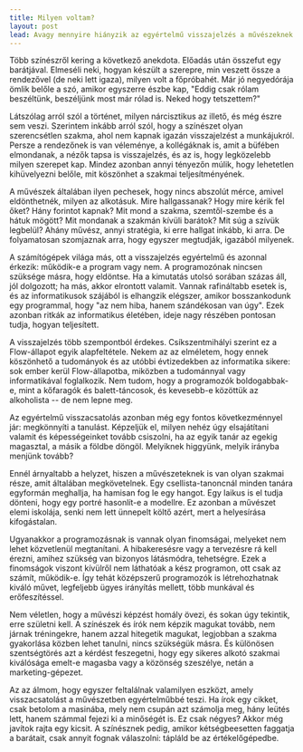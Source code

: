 ```yaml
---
title: Milyen voltam?
layout: post
lead: Avagy mennyire hiányzik az egyértelmű visszajelzés a művészeknek 
---
```

Több színészről kering a következő anekdota.  Előadás után összefut
egy barátjával.  Elmeséli neki, hogyan készült a szerepre, min veszett
össze a rendezővel (de neki lett igaza), milyen volt a főpróbahét.  Már
jó negyedórája ömlik belőle a szó, amikor egyszerre észbe kap, "Eddig
csak rólam beszéltünk, beszéljünk most már rólad is.  Neked hogy
tetszettem?"

Látszólag arról szól a történet, milyen nárcisztikus az illető, és még
észre sem veszi.  Szerintem inkább arról szól, hogy a színészet olyan
szerencsétlen szakma, ahol nem kapnak igazán visszajelzést a
munkájukról.  Persze a rendezőnek is van véleménye, a kollégáknak is,
amit a büfében elmondanak, a nézők tapsa is visszajelzés, és az is, hogy
legközelebb milyen szerepet kap.  Mindez azonban annyi tényezőn múlik,
hogy lehetetlen kihüvelyezni belőle, mit köszönhet a szakmai
teljesítményének.

A művészek általában ilyen pechesek, hogy nincs abszolút mérce, amivel
eldönthetnék, milyen az alkotásuk.  Mire hallgassanak?  Hogy mire kérik
fel őket?  Hány forintot kapnak?  Mit mond a szakma, szemtől-szembe és a
hátuk mögött?  Mit mondanak a szakmán kívüli barátok?  Mit súg a szívük
legbelül?  Ahány művész, annyi stratégia, ki erre hallgat inkább, ki
arra.  De folyamatosan szomjaznak arra, hogy egyszer megtudják, igazából
milyenek.

A számítógépek világa más, ott a visszajelzés egyértelmű és azonnal
érkezik: működik-e a program vagy nem.  A programozónak nincsen szüksége
másra, hogy eldöntse.  Ha a kimutatás utolsó sorában százas áll, jól
dolgozott; ha más, akkor elrontott valamit.  Vannak rafináltabb esetek
is, és az informatikusok szájából is elhangzik elégszer, amikor
bosszankodunk egy programmal, hogy "az nem hiba, hanem szándékosan van
úgy".  Ezek azonban ritkák az informatikus életében, ideje nagy részében
pontosan tudja, hogyan teljesített.

A visszajelzés több szempontból érdekes.  Csíkszentmihályi szerint ez a
Flow-állapot egyik alapfeltétele.  Nekem az az elméletem, hogy ennek
köszönhető a tudományok és az utóbbi évtizedekben az informatika sikere:
sok ember kerül Flow-állapotba, miközben a tudománnyal vagy
informatikával foglalkozik.  Nem tudom, hogy a programozók
boldogabbak-e, mint a kőfaragók és balett-táncosok, és kevesebb-e
közöttük az alkoholista -- de nem lepne meg.

Az egyértelmű visszacsatolás azonban még egy fontos következménnyel jár:
megkönnyíti a tanulást.  Képzeljük el, milyen nehéz úgy elsajátítani
valamit és képességeinket tovább csiszolni, ha az egyik tanár az egekig
magasztal, a másik a földbe döngöl.  Melyiknek higgyünk, melyik irányba
menjünk tovább?

Ennél árnyaltabb a helyzet, hiszen a művészeteknek is van olyan szakmai
része, amit általában megkövetelnek.  Egy csellista-tanoncnál minden
tanára egyformán meghallja, ha hamisan fog le egy hangot.  Egy laikus is
el tudja dönteni, hogy egy portré hasonlít-e a modellre.  Ez azonban a
művészet elemi iskolája, senki nem lett ünnepelt költő azért, mert a
helyesírása kifogástalan.

Ugyanakkor a programozásnak is vannak olyan finomságai, melyeket nem
lehet közvetlenül megtanítani.  A hibakeresésre vagy a tervezésre rá
kell érezni, amihez szükség van bizonyos látásmódra, tehetségre.  Ezek a
finomságok viszont kívülről nem láthatóak a kész programon, ott csak az
számít, működik-e.  Így tehát középszerű programozók is létrehozhatnak
kiváló művet, legfeljebb ügyes irányítás mellett, több munkával és
erőfeszítéssel.

Nem véletlen, hogy a művészi képzést homály övezi, és sokan úgy
tekintik, erre születni kell.  A színészek és írók nem képzik magukat
tovább, nem járnak tréningekre, hanem azzal hitegetik magukat, legjobban
a szakma gyakorlása közben lehet tanulni, nincs szükségük másra.  És
különösen szentségtörés azt a kérdést feszegetni, hogy egy sikeres
alkotó szakmai kiválósága emelt-e magasba vagy a közönség szeszélye,
netán a marketing-gépezet.

Az az álmom, hogy egyszer feltalálnak valamilyen eszközt, amely
visszacsatolást a művészetben egyértelműbbé teszi.  Ha írok egy cikket,
csak betolom a masinába, mely nem csupán azt számolja meg, hány leütés
lett, hanem számmal fejezi ki a minőségét is.  Ez csak négyes?  Akkor
még javítok rajta egy kicsit.  A színésznek pedig, amikor
kétségbeesetten faggatja a barátait, csak annyit fognak válaszolni:
tápláld be az értékelőgépedbe.
